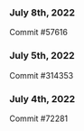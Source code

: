### July 8th, 2022

Commit #57616

### July 5th, 2022

Commit #314353


### July 4th, 2022

Commit #72281
